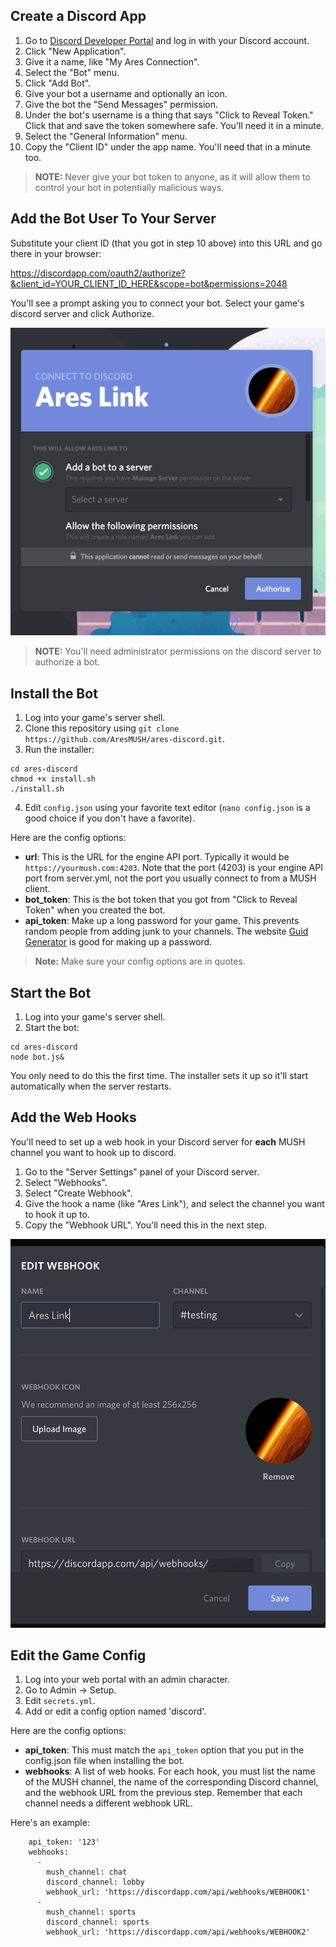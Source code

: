 ## Create a Discord App

1. Go to [Discord Developer Portal](https://discordapp.com/developers/applications) and log in with your Discord account.
2. Click "New Application".
3. Give it a name, like "My Ares Connection".
4. Select the "Bot" menu.
5. Click "Add Bot".
6. Give your bot a username and optionally an icon.
7. Give the bot the "Send Messages" permission.
8. Under the bot's username is a thing that says "Click to Reveal Token."  Click that and save the token somewhere safe.  You'll need it in a minute.
9. Select the "General Information" menu.
10. Copy the "Client ID" under the app name.  You'll need that in a minute too.

> **NOTE:** Never give your bot token to anyone, as it will allow them to control your bot in potentially malicious ways.

## Add the Bot User To Your Server

Substitute your client ID (that you got in step 10 above) into this URL and go there in your browser:

https://discordapp.com/oauth2/authorize?&client_id=YOUR_CLIENT_ID_HERE&scope=bot&permissions=2048

You'll see a prompt asking you to connect your bot.  Select your game's discord server and click Authorize.

![Add Bot](images/addbot.png)

> **NOTE:** You'll need administrator permissions on the discord server to authorize a bot.

## Install the Bot

1. Log into your game's server shell.
2. Clone this repository using `git clone https://github.com/AresMUSH/ares-discord.git`.
3. Run the installer:

```
cd ares-discord
chmod +x install.sh
./install.sh
```

4. Edit `config.json` using your favorite text editor (`nano config.json` is a good choice if you don't have a favorite).

Here are the config options:

* **url**: This is the URL for the engine API port.  Typically it would be `https://yourmush.com:4203`.  Note that the port (4203) is your engine API port from server.yml, not the port you usually connect to from a MUSH client.
* **bot_token**: This is the bot token that you got from "Click to Reveal Token" when you created the bot.
* **api_token**: Make up a long password for your game.  This prevents random people from adding junk to your channels. The website [Guid Generator](https://www.guidgenerator.com/) is good for making up a password.

> **Note:** Make sure your config options are in quotes.

## Start the Bot

1. Log into your game's server shell.
2. Start the bot:

```
cd ares-discord
node bot.js&
```

You only need to do this the first time.  The installer sets it up so it'll start automatically when the server restarts.

## Add the Web Hooks

You'll need to set up a web hook in your Discord server for **each** MUSH channel you want to hook up to discord.

1. Go to the "Server Settings" panel of your Discord server.
2. Select "Webhooks".
3. Select "Create Webhook".
4. Give the hook a name (like "Ares Link"), and select the channel you want to hook it up to.
5. Copy the "Webhook URL".  You'll need this in the next step.

![Add Bot](images/webhook.png)


## Edit the Game Config

1. Log into your web portal with an admin character.
2. Go to Admin -> Setup.
3. Edit `secrets.yml`.
4. Add or edit a config option named 'discord'.

Here are the config options:

* **api_token**: This must match the `api_token` option that you put in the config.json file when installing the bot.
* **webhooks**: A list of web hooks.  For each hook, you must list the name of the MUSH channel, the name of the corresponding Discord channel, and the webhook URL from the previous step.  Remember that each channel needs a different webhook URL.

Here's an example:

```
    api_token: '123'
    webhooks:
      - 
        mush_channel: chat
        discord_channel: lobby
        webhook_url: 'https://discordapp.com/api/webhooks/WEBHOOK1'
      -
        mush_channel: sports
        discord_channel: sports
        webhook_url: 'https://discordapp.com/api/webhooks/WEBHOOK2'

```
